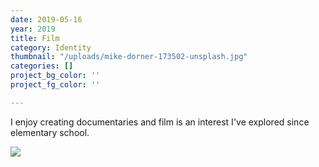 ```yaml
---
date: 2019-05-16
year: 2019
title: Film
category: Identity
thumbnail: "/uploads/mike-dorner-173502-unsplash.jpg"
categories: []
project_bg_color: ''
project_fg_color: ''

---
```

I enjoy creating documentaries and film is an interest I've explored since elementary school.

![](/uploads/mike-dorner-173502-unsplash.jpg)
